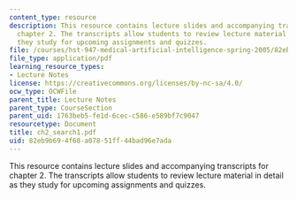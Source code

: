 ```yaml
---
content_type: resource
description: This resource contains lecture slides and accompanying transcripts for
  chapter 2. The transcripts allow students to review lecture material in detail as
  they study for upcoming assignments and quizzes.
file: /courses/hst-947-medical-artificial-intelligence-spring-2005/82eb9b694f68a07851ff44bad96e7ada_ch2_search1.pdf
file_type: application/pdf
learning_resource_types:
- Lecture Notes
license: https://creativecommons.org/licenses/by-nc-sa/4.0/
ocw_type: OCWFile
parent_title: Lecture Notes
parent_type: CourseSection
parent_uid: 1763beb5-fe1d-6cec-c586-e589bf7c9047
resourcetype: Document
title: ch2_search1.pdf
uid: 82eb9b69-4f68-a078-51ff-44bad96e7ada
---
```

This resource contains lecture slides and accompanying transcripts for chapter 2. The transcripts allow students to review lecture material in detail as they study for upcoming assignments and quizzes.